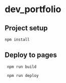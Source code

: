 # dev_portfolio

## Project setup
```
npm install
```

## Deploy to pages
``` npm run build```


``` npm run deploy```

